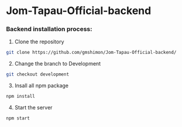 # Jom-Tapau-Official-backend

### Backend installation process:

1. Clone the repository
   
```bash
git clone https://github.com/gmshimon/Jom-Tapau-Official-backend/
```
2. Change the branch to Development

```bash
git checkout development
```

3. Insall all npm package

```bash
npm install
```
4. Start the server

```bash
npm start
```
